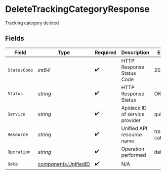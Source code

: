 # DeleteTrackingCategoryResponse

Tracking category deleted


## Fields

| Field                                                        | Type                                                         | Required                                                     | Description                                                  | Example                                                      |
| ------------------------------------------------------------ | ------------------------------------------------------------ | ------------------------------------------------------------ | ------------------------------------------------------------ | ------------------------------------------------------------ |
| `StatusCode`                                                 | *int64*                                                      | :heavy_check_mark:                                           | HTTP Response Status Code                                    | 200                                                          |
| `Status`                                                     | *string*                                                     | :heavy_check_mark:                                           | HTTP Response Status                                         | OK                                                           |
| `Service`                                                    | *string*                                                     | :heavy_check_mark:                                           | Apideck ID of service provider                               | quickbooks                                                   |
| `Resource`                                                   | *string*                                                     | :heavy_check_mark:                                           | Unified API resource name                                    | tracking-categories                                          |
| `Operation`                                                  | *string*                                                     | :heavy_check_mark:                                           | Operation performed                                          | delete                                                       |
| `Data`                                                       | [components.UnifiedID](../../models/components/unifiedid.md) | :heavy_check_mark:                                           | N/A                                                          |                                                              |